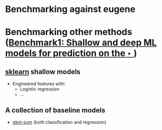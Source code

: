 # Benchmarking against eugene

# Benchmarking other methods ([Benchmark1: Shallow and deep ML models for prediction on the ‣ ](https://www.notion.so/Benchmark1-Shallow-and-deep-ML-models-for-prediction-on-the-2721ffddf46f43d493f4378272de2846))

## [sklearn](https://www.notion.so/sklearn-49a976055e8242859820e0c1dc149de7) shallow models

- Engineered features with:
    - Logistic regression
    - ...

## A collection of baseline models

- [gkm-svm](https://www.notion.so/gkm-svm-3e88cc04a0bb4c5198e3b56d5e519072) (both classification and regression)